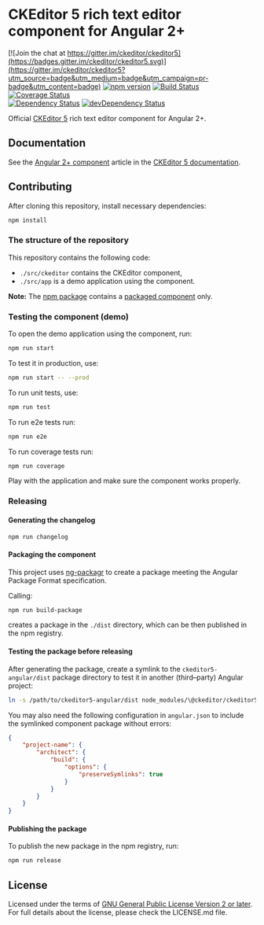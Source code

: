# CKEditor 5 rich text editor component for Angular 2+

[![Join the chat at https://gitter.im/ckeditor/ckeditor5](https://badges.gitter.im/ckeditor/ckeditor5.svg)](https://gitter.im/ckeditor/ckeditor5?utm_source=badge&utm_medium=badge&utm_campaign=pr-badge&utm_content=badge)
[![npm version](https://badge.fury.io/js/%40ckeditor%2Fckeditor5-angular.svg)](https://www.npmjs.com/package/@ckeditor/ckeditor5-angular)
[![Build Status](https://travis-ci.org/ckeditor/ckeditor5-angular.svg?branch=master)](https://travis-ci.org/ckeditor/ckeditor5-angular)
[![Coverage Status](https://coveralls.io/repos/github/ckeditor/ckeditor5-angular/badge.svg?branch=master)](https://coveralls.io/github/ckeditor/ckeditor5-angular?branch=master)
<br>
[![Dependency Status](https://david-dm.org/ckeditor/ckeditor5-angular/status.svg)](https://david-dm.org/ckeditor/ckeditor5-angular)
[![devDependency Status](https://david-dm.org/ckeditor/ckeditor5-angular/dev-status.svg)](https://david-dm.org/ckeditor/ckeditor5-angular?type=dev)

Official [CKEditor 5](https://ckeditor.com/ckeditor-5/) rich text editor component for Angular 2+.

## Documentation

See the [Angular 2+ component](https://ckeditor.com/docs/ckeditor5/latest/builds/guides/integration/frameworks/angular.html) article in the [CKEditor 5 documentation](https://ckeditor.com/docs/ckeditor5/latest).

## Contributing

After cloning this repository, install necessary dependencies:

```bash
npm install
```

### The structure of the repository

This repository contains the following code:

* `./src/ckeditor` contains the CKEditor component,
* `./src/app` is a demo application using the component.

**Note:** The [npm package](https://www.npmjs.com/package/@ckeditor/ckeditor5-angular) contains a [packaged component](#packaging-the-component) only.

### Testing the component (demo)

To open the demo application using the component, run:

```bash
npm run start
```

To test it in production, use:

```bash
npm run start -- --prod
```

To run unit tests, use:

```bash
npm run test
```

To run e2e tests run:

```bash
npm run e2e
```

To run coverage tests run:

```bash
npm run coverage
```

Play with the application and make sure the component works properly.

### Releasing

#### Generating the changelog

```bash
npm run changelog
```

#### Packaging the component

This project uses [ng-packagr](https://www.npmjs.com/package/ng-packagr) to create a package meeting the Angular Package Format specification.

Calling:

```bash
npm run build-package
```

creates a package in the `./dist` directory, which can be then published in the npm registry.

#### Testing the package before releasing

After generating the package, create a symlink to the `ckeditor5-angular/dist` package directory to test it in another (third–party) Angular project:

```bash
ln -s /path/to/ckeditor5-angular/dist node_modules/\@ckeditor/ckeditor5-angular
```

You may also need the following configuration in `angular.json` to include the symlinked component package without errors:

```json
{
	"project-name": {
		"architect": {
			"build": {
				"options": {
					"preserveSymlinks": true
				}
			}
		}
	}
}
```

#### Publishing the package

To publish the new package in the npm registry, run:

```bash
npm run release
```

## License

Licensed under the terms of [GNU General Public License Version 2 or later](http://www.gnu.org/licenses/gpl.html). For full details about the license, please check the LICENSE.md file.
